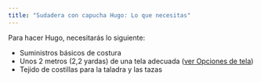 ```yaml
---
title: "Sudadera con capucha Hugo: Lo que necesitas"
---
```


Para hacer Hugo, necesitarás lo siguiente:

- Suministros básicos de costura
- Unos 2 metros (2,2 yardas) de una tela adecuada ([ver Opciones de tela](/docs/designs/hugo/fabric))
- Tejido de costillas para la taladra y las tazas
